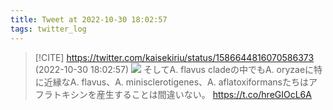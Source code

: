 ```yaml
---
title: Tweet at 2022-10-30 18:02:57
tags: twitter_log
---
```


> [!CITE] https://twitter.com/kaisekiriu/status/1586644816070586373 (2022-10-30 18:02:57)
> ![](https://twitter.com/kaisekiriu/status/1586644816070586373)
> そしてA. flavus cladeの中でもA. oryzaeに特に近縁なA. flavus、A. minisclerotigenes、A. aflatoxiformansたちはアフラトキシンを産生することは間違いない。
> https://t.co/hreGIOcL6A
